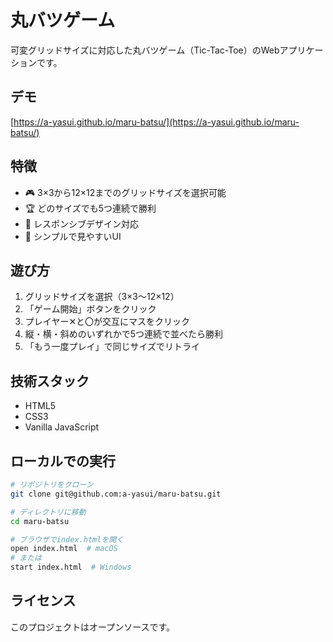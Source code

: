 # 丸バツゲーム

可変グリッドサイズに対応した丸バツゲーム（Tic-Tac-Toe）のWebアプリケーションです。

## デモ

[https://a-yasui.github.io/maru-batsu/](https://a-yasui.github.io/maru-batsu/)

## 特徴

- 🎮 3×3から12×12までのグリッドサイズを選択可能
- 🏆 どのサイズでも5つ連続で勝利
- 📱 レスポンシブデザイン対応
- 🎨 シンプルで見やすいUI

## 遊び方

1. グリッドサイズを選択（3×3〜12×12）
2. 「ゲーム開始」ボタンをクリック
3. プレイヤー✕と〇が交互にマスをクリック
4. 縦・横・斜めのいずれかで5つ連続で並べたら勝利
5. 「もう一度プレイ」で同じサイズでリトライ

## 技術スタック

- HTML5
- CSS3
- Vanilla JavaScript

## ローカルでの実行

```bash
# リポジトリをクローン
git clone git@github.com:a-yasui/maru-batsu.git

# ディレクトリに移動
cd maru-batsu

# ブラウザでindex.htmlを開く
open index.html  # macOS
# または
start index.html  # Windows
```

## ライセンス

このプロジェクトはオープンソースです。